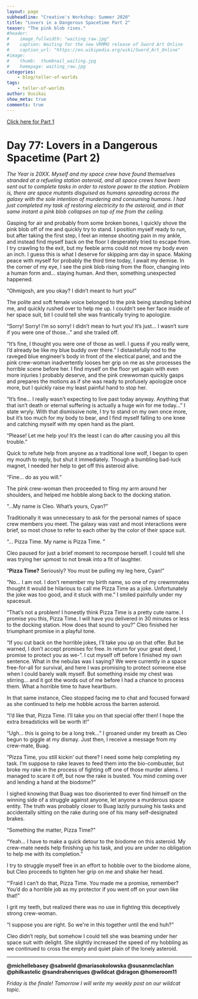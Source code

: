 ```yaml
---
layout: page
subheadline: "Creative's Workshop: Summer 2020"
title: "Lovers in a Dangerous Spacetime Part 2"
teaser: "The pink blob rises."
#header:
#    image_fullwidth: "waiting_raw.jpg"
#    caption: Waiting for the new VRMMO release of Sword Art Online
#    caption_url: "https://en.wikipedia.org/wiki/Sword_Art_Online"
#image:
#    thumb:  thumbnail_waiting.jpg
#    homepage: waiting_raw.jpg
categories:
    - blog/teller-of-worlds
tags:
    - teller-of-worlds
author: Ousikai
show_meta: true
comments: true
---
```

[Click here for Part 1]({{site.baseurl}}/blog/teller-of-worlds/lovers-in-a-dangerous-spacetime-part-1)

# Day 77: Lovers in a Dangerous Spacetime (Part 2)
*The Year is 20XX. Myself and my space crew have found themselves stranded at a refueling station asteroid, and all space crews have been sent out to complete tasks in order to restore power to the station. Problem is, there are space mutants disguised as humans spreading across the galaxy with the sole intention of murdering and consuming humans. I had just completed my task of restoring electricity to the asteroid, and in that same instant a pink blob collapses on top of me from the ceiling.*

Gasping for air and probably from some broken bones, I quickly shove the pink blob off of me and quickly try to stand. I position myself ready to run, but after taking the first step, I feel an intense shooting pain in my ankle, and instead find myself back on the floor I desperately tried to escape from. I try crawling to the exit, but my feeble arms could not move my body even an inch. I guess this is what I deserve for skipping arm day in space. Making peace with myself for probably the third time today, I await my demise. In the corner of my eye, I see the pink blob rising from the floor, changing into a human form and… staying human. And then, something unexpected happened. 

“Ohmigosh, are you okay? I didn’t meant to hurt you!”

The polite and soft female voice belonged to the pink being standing behind me, and quickly rushed over to help me up. I couldn’t see her face inside of her space suit, bit I could tell she was frantically trying to apologize. 

“Sorry! Sorry! I’m so sorry! I didn’t mean to hurt you! It’s just… I wasn’t sure if you were one of those…” and she trailed off. 

“It’s fine, I thought you were one of those as well. I guess if you really were, I’d already be like my blue buddy over there.” I distastefully nod to the raveged blue engineer’s body in front of the electical panel, and and the pink crew-woman inadvertently looses her grip on me as she processes the horrible scene before her. I find myself on the floor yet again with even more injuries I probably deserve, and the pink crewwoman quickly gasps and prepares the motions as if she was ready to profusely apologize once more, but I quickly raise my least painful hand to stop her.

“It’s fine… I really wasn’t expecting to live past today anyway. Anything that that isn’t death or eternal suffering is actually a huge win for me today…” I state wryly. With that dismissive note, I try to stand on my own once more, but it’s too much for my body to bear, and I find myself falling to one knee and catching myself with my open hand as the plant. 

“Please! Let me help you! It’s the least I can do after causing you all this trouble.”

Quick to refute help from anyone as a traditional lone wolf, I began to open my mouth to reply, but shut it immediately. Though a bumbling bad-luck magnet, I needed her help to get off this asteroid alive.

“Fine… do as you will.”

The pink crew-woman then proceeded to fling my arm around her shoulders, and helped me hobble along back to the docking station. 

“…My name is Cleo. What’s yours, Cyan?”

Traditionally it was unnecessary to ask for the personal names of space crew members you meet. The galaxy was vast and most interactions were brief, so most chose to refer to each other by the color of their space suit. 

“… Pizza Time. My name is Pizza Time. ” 

Cleo paused for just a brief moment to recompose herself. I could tell she was trying her upmost to not break into a fit of laughter.

“**Pizza Time?** Seriously? You must be pulling my leg here, Cyan!”

“No… I am not. I don’t remember my birth name, so one of my crewmmates thought it would be hilarious to call me Pizza Time as a joke. Unfortunately the joke was too good, and it stuck with me.” I smiled painfully under my spacesuit.

“That’s not a problem! I honestly think Pizza Time is a pretty cute name. I promise you this, Pizza Time. I will have you delivered in 30 minutes or less  to the docking station. How does that sound to you?” Cleo finished her triumphant promise in a  playful tone. 

“If you cut back on the horrible jokes, I’ll take you up on that offer. But be warned, I don’t accept promises for free. In return for your great deed, I promise to protect you as we-”. I cut myself off before I finished my own sentence. What in the nebulas was I saying? We were currently in a space free-for-all for survival, and here I was promising to protect someone else when I could barely walk myself. But something inside my chest was stirring… and it got the words out of me before I had a chance to process them. What a horrible time to have heartburn.

In that same instance, Cleo stopped facing me to chat  and focused forward as she continued to help me hobble across the barren asteroid. 

“I’d like that, Pizza Time. I’ll take you on that special offer then! I hope the extra breadsticks will be worth it!”

“Ugh… this is going to be a long trek…” I groaned under my breath as Cleo begun to giggle at my dismay. Just then, I receive a message from my crew-mate, Buag.

“Pizza Time, you still kickin’ out there? I need some help completing my task. I’m suppose to rake leaves to feed them into the bio-combuster, but broke my rake in the process of fighting off one of those murder aliens. I managed to scare it off, but now the rake is busted. You mind coming over and lending a hand at the biodome?”

I sighed knowing that Buag was too disoriented to ever find himself on the winning side of a struggle against anyone, let anyone a murderous space entity. The truth was probably closer to Buag lazily pursuing his tasks and accidentally sitting on the rake during one of his many self-designated brakes.

“Something the matter, Pizza Time?”
	
“Yeah… I have to make a quick detour to the biodome on this asteroid. My crew-mate needs help finishing up his task, and you are under no obligation to help me with its completion.”

I try to struggle myself free in an effort to hobble over to the biodome alone, but Cleo proceeds to tighten her grip on me and shake her head.

“’Fraid I can’t do that, Pizza Time. You made me a promise, remember? You’d do a horrible job as my protector if you went off on your own like that!”

I grit my teeth, but realized there was no use in fighting this deceptively strong crew-woman.

“I suppose you are right. So we're in this together until the end huh?”

Cleo didn’t reply, but somehow I could tell she was beaming under her space suit with delight. She slightly increased the speed of my hobbling as we continued to cross the empty and quiet plain of the lonely asteroid. 

-----

**@michellebasey @sabweld @mariasokolowska @susanmclachlan @philkastelic @sandrahenriques @wildcat @dragon @homeroom11**

*Friday is the finale! Tomorrow I will write my weekly post on our wildcat topic.*